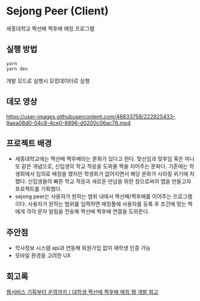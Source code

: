 # Sejong Peer (Client)

세종대학교 짝선배 짝후배 매칭 프로그램

## 실행 방법

```
yarn
yarn dev 
```
개발 모드로 실행시 모킹데이터로 실행

## 데모 영상




https://user-images.githubusercontent.com/46833758/222825433-9aea08d0-04c8-4ce0-8896-d0200c06ac78.mp4




## 프로젝트 배경

- 세종대학교에는 짝선배 짝후배라는 문화가 있다고 한다. 맞선임과 맞후임 혹은 마니또 같은 개념으로, 신입생의 학교 적응을 도와줄 짝을 지어주는 문화다. 기존에는 학생회에서 임의로 배정을 했지만 학생회가 없어지면서 해당 문화가 사라질 위기에 처했다. 신입생들의 빠른 학교 적응과 새로운 만남을 위한 장으로써의 앱을 만들고자 프로젝트를 기획했다.
- sejong peer는 사용자가 원하는 범위 내에서 짝선배/짝후배를 이어주는 프로그램이다. 사용자가 원하는 범위를 입력하면 매칭풀에 사용자를 등록 후 조건에 맞는 짝에게 각각 문자 알림을 전송해 짝선배 짝후배 연결을 도와준다.

## 주안점

- 학사정보 시스템 api과 연동해 회원가입 없이 재학생 인증 가능
- 모바일 환경을 고려한 UX

## 회고록
[웹서비스 기획부터 운영까지 / 대학생 짝선배 짝후배 매칭 웹 개발 회고](https://ggsno.tistory.com/28)
